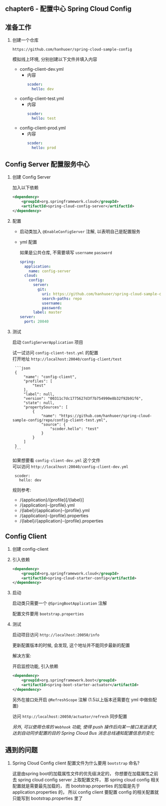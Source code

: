 chapter6 - 配置中心 Spring Cloud Config
---


## 准备工作

1. 创建一个仓库
    
    ```
    https://github.com/hanhuoer/spring-cloud-sample-config
    ```
    
    模拟线上环境, 分别创建以下文件并填入内容
    - config-client-dev.yml
        * 内容
            ```yml
            scoder:
              hello: dev
            ```
    - config-client-test.yml
        * 内容
            ```yml
            scoder:
              hello: test
            ```
    - config-client-prod.yml
        * 内容
            ```yml
            scoder:
              hello: prod
            ```

## Config Server 配置服务中心    

1. 创建 Config Server

    加入以下依赖
    
    ```xml
    <dependency>
        <groupId>org.springframework.cloud</groupId>
        <artifactId>spring-cloud-config-server</artifactId>
    </dependency>
    ```

2. 配置

    - 启动类加入 `@EnableConfigServer` 注解, 以表明自己是配置服务

    - yml 配置
    
        如果是公共仓库, 不需要填写 `username` `password`

        ```yml
        spring:
          application:
            name: config-server
          cloud:
            config:
              server:
                git:
                  uri: https://github.com/hanhuoer/spring-cloud-sample-config
                  search-paths: repo
                  username:
                  password:
              label: master
        server:
          port: 20040
        ```


3. 测试

    启动 `ConfigServerApplication` 项目

    试一试访问 `config-client-test.yml` 的配置<br/> 
    打开地址 `http://localhost:20040/config-client/test`
    
        ```json
        {
            "name": "config-client",
            "profiles": [
                "test"
            ],
            "label": null,
            "version": "00311c7dc1775627d3f7b754990e8b32f92b91f6",
            "state": null,
            "propertySources": [
                {
                    "name": "https://github.com/hanhuoer/spring-cloud-sample-config/repo/config-client-test.yml",
                    "source": {
                        "scoder.hello": "test"
                    }
                }
            ]
        }
        ```

    如果想要看 `config-client-dev.yml` 这个文件<br>
    可以访问 `http://localhost:20040/config-client-dev.yml`
    
        scoder:
          hello: dev
    
    规则参考:
    - /{application}/{profile}[/{label}]
    - /{application}-{profile}.yml
    - /{label}/{application}-{profile}.yml
    - /{application}-{profile}.properties
    - /{label}/{application}-{profile}.properties

## Config Client

1. 创建 config-client

2. 引入依赖

    ```xml
    <dependency>
        <groupId>org.springframework.cloud</groupId>
        <artifactId>spring-cloud-starter-config</artifactId>
    </dependency>
    ```

3. 启动
    
    启动类只需要一个 `@SpringBootApplication` 注解

    配置文件要用 `bootstrap.properties` 

4. 测试
    
    启动项目访问 `http://localhost:20050/info` 
    
    更新配置版本的时候, 会发现, 这个地址并不能同步最新的配置
    
    解决方案:
    
    开启监控功能, 引入依赖
    ```xml
    <dependency>
        <groupId>org.springframework.boot</groupId>
        <artifactId>spring-boot-starter-actuator</artifactId>
    </dependency>
    ```
    另外在接口处开启 `@RefreshScope` 注解 (1.5以上版本还需要在 yml 中做些配置)
    
    访问 `http://localhost:20050/actuator/refresh` 同步配置
    
    *另外, 可以使用仓库的 `Webhook` 功能, 使得 push 操作后向某一接口发送请求, 达到自动同步配置的目的*
    *Spring Cloud Bus 消息总线通知配置信息的变化*
    



## 遇到的问题

1. Spring Cloud Config client 配置文件为什么要用 `bootstrap` 命名?

    这是由spring boot的加载属性文件的优先级决定的，
    你想要在加载属性之前去 spring cloud config server 上取配置文件，
    那 spring cloud config 相关配置就是需要最先加载的，
    而 bootstrap.properties 的加载是先于 application.properties 的，
    所以 config client 要配置 config 的相关配置就只能写到 bootstrap.properties 里了